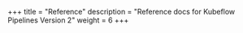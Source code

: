 +++
title = "Reference"
description = "Reference docs for Kubeflow Pipelines Version 2"
weight = 6
+++
